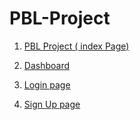 # PBL-Project


1. [PBL Project ( index Page)](https://prajwal-0706.github.io/PBL-Project/Project) 

2. [Dashboard](https://prajwal-0706.github.io/PBL-Project/Project/HTML/Admin%20Panel/Admin.html) 

3. [Login page](https://prajwal-0706.github.io/PBL-Project/Project/HTML/form/pbllogin.html)

4. [Sign Up page](https://prajwal-0706.github.io/PBL-Project/Project/HTML/form/signup.html)

